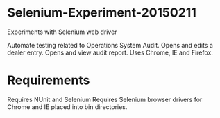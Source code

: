 Selenium-Experiment-20150211
============================

Experiments with Selenium web driver

Automate testing related to Operations System Audit. 
Opens and edits a dealer entry.
Opens and view audit report.
Uses Chrome, IE and Firefox. 

Requirements
============
Requires NUnit and Selenium
Requires Selenium browser drivers for Chrome and IE placed into bin directories. 
